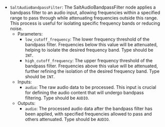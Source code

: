 - `SaltAudioBandpassFilter`: The SaltAudioBandpassFilter node applies a bandpass filter to an audio input, allowing frequencies within a specified range to pass through while attenuating frequencies outside this range. This process is useful for isolating specific frequency bands or reducing noise.
    - Parameters:
        - `low_cutoff_frequency`: The lower frequency threshold of the bandpass filter. Frequencies below this value will be attenuated, helping to isolate the desired frequency band. Type should be `INT`.
        - `high_cutoff_frequency`: The upper frequency threshold of the bandpass filter. Frequencies above this value will be attenuated, further refining the isolation of the desired frequency band. Type should be `INT`.
    - Inputs:
        - `audio`: The raw audio data to be processed. This input is crucial for defining the audio content that will undergo bandpass filtering. Type should be `AUDIO`.
    - Outputs:
        - `audio`: The processed audio data after the bandpass filter has been applied, with specified frequencies allowed to pass and others attenuated. Type should be `AUDIO`.
